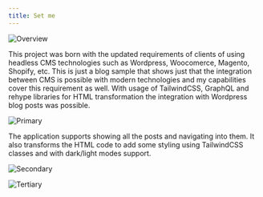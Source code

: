 ```yaml
---
title: Set me
---
```


![Overview](/headless-wp-nextjs/1.jpg)

This project was born with the updated requirements of clients of using headless CMS technologies such as Wordpress, Woocomerce, Magento, Shopify, etc. This is just a blog sample that shows just that the integration between CMS is possible with modern technologies and my capabilities cover this requirement as well. With usage of TailwindCSS, GraphQL and rehype libraries for HTML transformation the integration with Wordpress blog posts was possible.

![Primary](/headless-wp-nextjs/2.jpg)

The application supports showing all the posts and navigating into them. It also transforms the HTML code to add some styling using TailwindCSS classes and with dark/light modes support.

![Secondary](/headless-wp-nextjs/3.jpg)

![Tertiary](/headless-wp-nextjs/4.jpg)
